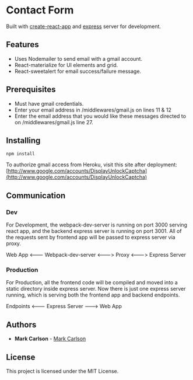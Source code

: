 # Contact Form

Built with [create-react-app](https://github.com/facebookincubator/create-react-app) and [express](https://expressjs.com/) server for development.

## Features

- Uses Nodemailer to send email with a gmail account.
- React-materialize for UI elements and grid.
- React-sweetalert for email success/failure message.

## Prerequisites

- Must have gmail credentials.
- Enter your email address in /middlewares/gmail.js on lines 11 & 12
- Enter the email address that you would like these messages directed to on /middlewares/gmail.js line 27.

## Installing

```
npm install
```

To authorize gmail access from Heroku, visit this site after deployment:  [http://www.google.com/accounts/DisplayUnlockCaptcha](http://www.google.com/accounts/DisplayUnlockCaptcha)

## Communication

### Dev
For Development, the webpack-dev-server is running on port 3000 serving react app, and the backend express server is running on port 3001. All of the requests sent by frontend app will be passed to express server via proxy.

Web App <--- Webpack-dev-server <---> Proxy <---> Express Server

### Production
For Production, all the frontend code will be compiled and moved into a static directory inside express server. Now there is just one express server running, which is serving both the frontend app and backend endpoints.

Endpoints <--- Express Server ---> Web App

## Authors

* **Mark Carlson**  - [Mark Carlson](https://mc.dev)

## License

This project is licensed under the MIT License.